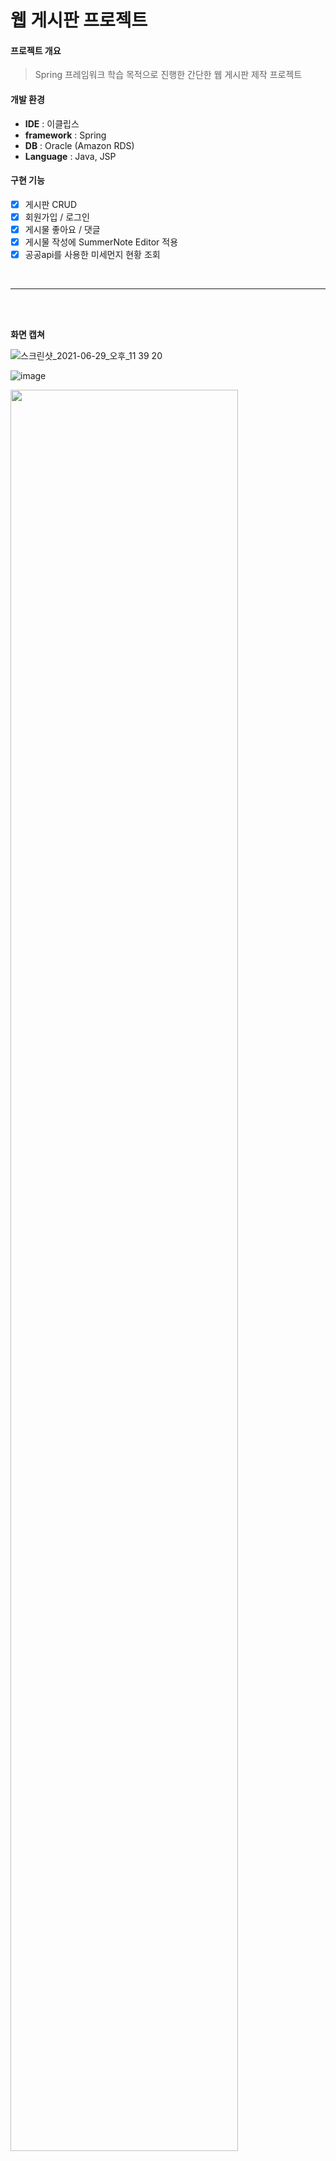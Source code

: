 # 웹 게시판 프로젝트

#### 프로젝트 개요
> Spring 프레임워크 학습 목적으로 진행한 간단한 웹 게시판 제작 프로젝트

#### 개발 환경
- **IDE** : 이클립스<br>
- **framework** : Spring<br>
- **DB** : Oracle (Amazon RDS)<br>
- **Language** : Java, JSP

#### 구현 기능
- [x] 게시판 CRUD
- [x] 회원가입 / 로그인 
- [x] 게시물 좋아요 / 댓글 
- [x] 게시물 작성에 SummerNote Editor 적용
- [x] 공공api를 사용한 미세먼지 현황 조회
<br>
<hr>
<br>
<br>

**화면 캡쳐**

![스크린샷_2021-06-29_오후_11 39 20](https://user-images.githubusercontent.com/53117014/147853710-e5bba58f-9be7-4169-b50a-fd31b314bf58.png)

![image](https://user-images.githubusercontent.com/53117014/147853830-6a72572b-0a86-408d-9cee-61c48ca7745d.png)

<img width="85%" src="https://user-images.githubusercontent.com/53117014/147853721-b4f47c0d-a1fb-4805-acd5-5b4cb707f957.png">

![스크린샷_2021-06-29_오후_11 30 22](https://user-images.githubusercontent.com/53117014/147853722-15ef9586-a0f1-43a1-a6e2-cb336e3e79c6.png)


